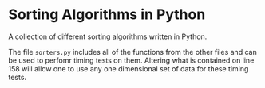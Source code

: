 # Sorting Algorithms in Python

A collection of different sorting algorithms written in Python.

The file ```sorters.py``` includes all of the functions from the
other files and can be used to perfomr timing tests on them. Altering
what is contained on line 158 will allow one to use any one dimensional
set of data for these timing tests.

